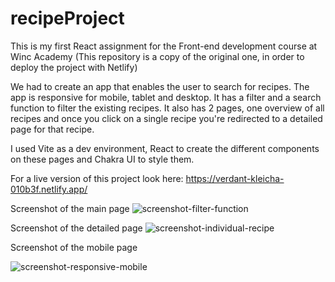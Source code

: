 # recipeProject
This is my first React assignment for the Front-end development course at Winc Academy
(This repository is a copy of the original one, in order to deploy the project with Netlify)

We had to create an app that enables the user to search for recipes. 
The app is responsive for mobile, tablet and desktop. 
It has a filter and a search function to filter the existing recipes. 
It also has 2 pages, one overview of all recipes and once you click on a single recipe you're redirected to a detailed page for that recipe. 

I used Vite as a dev environment, React to create the different components on these pages and Chakra UI to style them. 

For a live version of this project look here:
https://verdant-kleicha-010b3f.netlify.app/


Screenshot of the main page
![screenshot-filter-function](https://github.com/McLizzerson/recipeProject/assets/126875822/450dae65-6ae0-4197-aeff-bd54ae153d82)

Screenshot of the detailed page 
![screenshot-individual-recipe](https://github.com/McLizzerson/recipeProject/assets/126875822/09c73cea-1a75-468b-9476-f335016ac749)

Screenshot of the mobile page


![screenshot-responsive-mobile](https://github.com/McLizzerson/recipeProject/assets/126875822/c2be0041-e85a-433d-985c-61b7f0e4f6b3)

